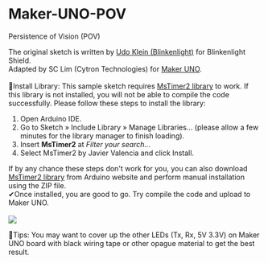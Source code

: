 # Maker-UNO-POV
Persistence of Vision (POV)

The original sketch is written by <a href="https://blog.blinkenlight.net/experiments/basic-effects/pov-reloaded/">Udo Klein (Blinkenlight)</a> for Blinkenlight Shield.<br>
Adapted by SC Lim (Cytron Technologies) for <a href="https://makeruno.com.my/">Maker UNO</a>.<br>
<br>
🔹Install Library: This sample sketch requires <a href="http://playground.arduino.cc/Main/MsTimer2">MsTimer2 library</a> to work. If this library is not installed, you will not be able to compile the code successfully. Please follow these steps to install the library:
<ol>
  <li>Open Arduino IDE.</li>
  <li>Go to Sketch » Include Library » Manage Libraries... (please allow a few minutes for the library manager to finish loading).</li>
  <li>Insert <strong>MsTimer2</strong> at <i>Filter your search...</i></li>
  <li>Select MsTimer2 by Javier Valencia and click Install.</li>
</ol>
If by any chance these steps don't work for you, you can also download <a href="http://playground.arduino.cc/uploads/Main/MsTimer2.zip">MsTimer2 library</a> from Arduino website and perform manual installation using the ZIP file.<br>
✔Once installed, you are good to go. Try compile the code and upload to Maker UNO.<br>
<br>
<img src="https://ksr-ugc.imgix.net/assets/020/696/099/ea095015638ff1e07f8b58f68aafac41_original.gif?w=639&fit=max&v=1522215857&auto=format&gif-q=50&q=92&s=54c252c6a5c693b93074c9550dbaa286"/>

🔹Tips: You may want to cover up the other LEDs (Tx, Rx, 5V 3.3V) on Maker UNO board with black wiring tape or other opague material to get the best result.
